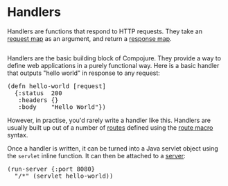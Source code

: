 # Handlers

Handlers are functions that respond to HTTP requests. They take an
[request map](/docs/requests) as an argument, and return a
[response map](/docs/responses).

<img title="Handler diagram" alt=""
     class="diagram"
     src="/img/handler-diagram.png"/>

Handlers are the basic building block of Compojure. They provide a way to
define web applications in a purely functional way. Here is a basic handler
that outputs "hello world" in response to any request:

<pre class="brush:clojure">
(defn hello-world [request]
  {:status  200
   :headers {}
   :body    "Hello World"})
</pre>

However, in practise, you'd rarely write a handler like this. Handlers are
usually built up out of a number of [routes](/docs/routes) defined using the
[route macro](/docs/route-macros) syntax.

Once a handler is written, it can be turned into a Java servlet object using
the `servlet` inline function. It can then be attached to a
[server](/docs/servers):

<pre class="brush:clojure">
(run-server {:port 8080}
  "/*" (servlet hello-world))
</pre>
